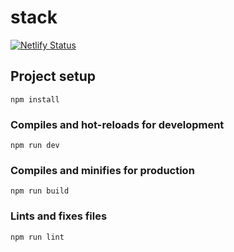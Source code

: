 # stack

[![Netlify Status](https://api.netlify.com/api/v1/badges/20f1d3ce-d5b3-4732-9976-c906e9f88df8/deploy-status)](https://app.netlify.com/sites/meeting-stack/deploys)

## Project setup
```
npm install
```

### Compiles and hot-reloads for development
```
npm run dev
```

### Compiles and minifies for production
```
npm run build
```

### Lints and fixes files
```
npm run lint
```
